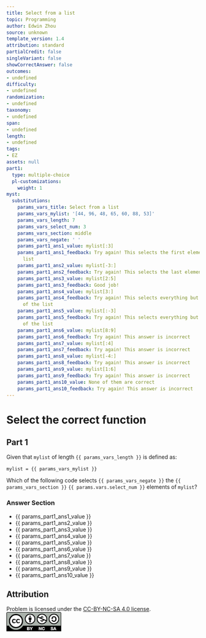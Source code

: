 ```yaml
---
title: Select from a list
topic: Programming
author: Edwin Zhou
source: unknown
template_version: 1.4
attribution: standard
partialCredit: false
singleVariant: false
showCorrectAnswer: false
outcomes:
- undefined
difficulty:
- undefined
randomization:
- undefined
taxonomy:
- undefined
span:
- undefined
length:
- undefined
tags:
- EZ
assets: null
part1:
  type: multiple-choice
  pl-customizations:
    weight: 1
myst:
  substitutions:
    params_vars_title: Select from a list
    params_vars_mylist: '[44, 96, 48, 65, 60, 88, 53]'
    params_vars_length: 7
    params_vars_select_num: 3
    params_vars_section: middle
    params_vars_negate: ' '
    params_part1_ans1_value: mylist[:3]
    params_part1_ans1_feedback: Try again! This selects the first elements of the
      list
    params_part1_ans2_value: mylist[-3:]
    params_part1_ans2_feedback: Try again! This selects the last elements of the list
    params_part1_ans3_value: mylist[2:5]
    params_part1_ans3_feedback: Good job!
    params_part1_ans4_value: mylist[3:]
    params_part1_ans4_feedback: Try again! This selects everything but the first elements
      of the list
    params_part1_ans5_value: mylist[:-3]
    params_part1_ans5_feedback: Try again! This selects everything but the last elements
      of the list
    params_part1_ans6_value: mylist[8:9]
    params_part1_ans6_feedback: Try again! This answer is incorrect
    params_part1_ans7_value: mylist[:4]
    params_part1_ans7_feedback: Try again! This answer is incorrect
    params_part1_ans8_value: mylist[-4:]
    params_part1_ans8_feedback: Try again! This answer is incorrect
    params_part1_ans9_value: mylist[1:6]
    params_part1_ans9_feedback: Try again! This answer is incorrect
    params_part1_ans10_value: None of them are correct
    params_part1_ans10_feedback: Try again! This answer is incorrect
---
```

# Select the correct function

## Part 1

Given that `mylist` of length `{{ params_vars_length }}` is defined as:

```
mylist = {{ params_vars_mylist }}
```

Which of the following code selects `{{ params_vars_negate }}` the `{{ params_vars_section }}` `{{ params.vars.select_num }}` elements of `mylist`?

### Answer Section

- {{ params_part1_ans1_value }}
- {{ params_part1_ans2_value }}
- {{ params_part1_ans3_value }}
- {{ params_part1_ans4_value }}
- {{ params_part1_ans5_value }}
- {{ params_part1_ans6_value }}
- {{ params_part1_ans7_value }}
- {{ params_part1_ans8_value }}
- {{ params_part1_ans9_value }}
- {{ params_part1_ans10_value }}

## Attribution

Problem is licensed under the [CC-BY-NC-SA 4.0 license](https://creativecommons.org/licenses/by-nc-sa/4.0/).<br> ![The Creative Commons 4.0 license requiring attribution-BY, non-commercial-NC, and share-alike-SA license.](https://raw.githubusercontent.com/firasm/bits/master/by-nc-sa.png)